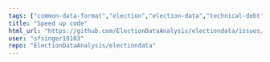 ```yaml
---
tags: ["common-data-format","election","election-data","technical-debt"]
title: "Speed up code"
html_url: "https://github.com/ElectionDataAnalysis/electiondata/issues/722"
user: "sfsinger19103"
repo: "ElectionDataAnalysis/electiondata"
---
```


